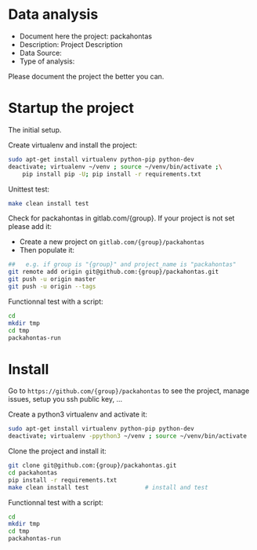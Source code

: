 # Data analysis
- Document here the project: packahontas
- Description: Project Description
- Data Source:
- Type of analysis:

Please document the project the better you can.

# Startup the project

The initial setup.

Create virtualenv and install the project:
```bash
sudo apt-get install virtualenv python-pip python-dev
deactivate; virtualenv ~/venv ; source ~/venv/bin/activate ;\
    pip install pip -U; pip install -r requirements.txt
```

Unittest test:
```bash
make clean install test
```

Check for packahontas in gitlab.com/{group}.
If your project is not set please add it:

- Create a new project on `gitlab.com/{group}/packahontas`
- Then populate it:

```bash
##   e.g. if group is "{group}" and project_name is "packahontas"
git remote add origin git@github.com:{group}/packahontas.git
git push -u origin master
git push -u origin --tags
```

Functionnal test with a script:

```bash
cd
mkdir tmp
cd tmp
packahontas-run
```

# Install

Go to `https://github.com/{group}/packahontas` to see the project, manage issues,
setup you ssh public key, ...

Create a python3 virtualenv and activate it:

```bash
sudo apt-get install virtualenv python-pip python-dev
deactivate; virtualenv -ppython3 ~/venv ; source ~/venv/bin/activate
```

Clone the project and install it:

```bash
git clone git@github.com:{group}/packahontas.git
cd packahontas
pip install -r requirements.txt
make clean install test                # install and test
```
Functionnal test with a script:

```bash
cd
mkdir tmp
cd tmp
packahontas-run
```
